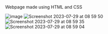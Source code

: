 Webpage made using HTML and CSS

![image](https://github.com/DpkaLim/Bookie-Website/assets/120406810/ee92e879-f88a-4154-8892-777b387e951e)
![Screenshot 2023-07-29 at 08 59 50](https://github.com/DpkaLim/Bookie-Website/assets/120406810/2f7ac27b-b6c9-49bf-8246-e3d0a337f726)
![Screenshot 2023-07-29 at 08 59 35](https://github.com/DpkaLim/Bookie-Website/assets/120406810/ca7cdcb4-5829-470b-9c86-23d3beef6d6d)
![Screenshot 2023-07-29 at 08 59 04](https://github.com/DpkaLim/Bookie-Website/assets/120406810/a2c446f9-0ada-486d-85e3-12716b17ac43)
